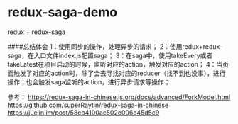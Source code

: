 # redux-saga-demo
redux + redux-saga

####总结体会
1：使用同步的操作，处理异步的请求；
2：使用redux+redux-saga，在入口文件index.js配置saga；
3：在saga中，使用takeEvery或者takeLatest在项目启动的时候，监听对应的action，触发对应的action；
4：当页面触发了对应的action时，除了会去寻找对应的reducer（找不到也没事），进行操作；也会触发saga监听的action，进行异步请求等操作；


参考：
https://redux-saga-in-chinese.js.org/docs/advanced/ForkModel.html
https://github.com/superRaytin/redux-saga-in-chinese
https://juejin.im/post/58eb4100ac502e006c45d5c9

